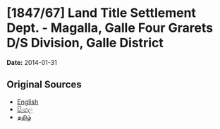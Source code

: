 # [1847/67] Land Title Settlement Dept. - Magalla, Galle Four Grarets D/S Division, Galle District

**Date:** 2014-01-31

## Original Sources

- [English](https://documents.gov.lk/view/extra-gazettes/2014/1/1847-67_E.pdf)
- [සිංහල](https://documents.gov.lk/view/extra-gazettes/2014/1/1847-67_S.pdf)
- [தமிழ்](https://documents.gov.lk/view/extra-gazettes/2014/1/1847-67_T.pdf)
